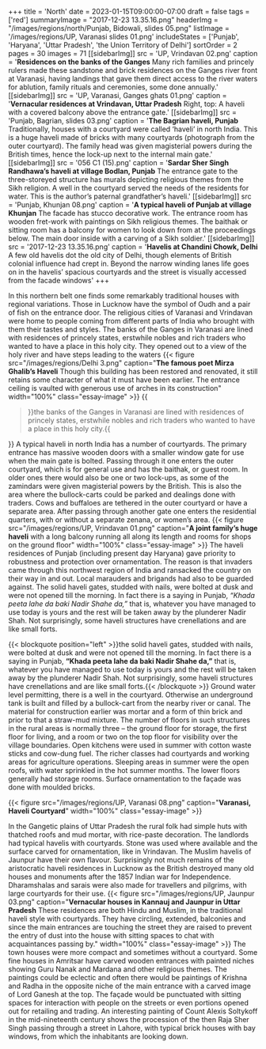 +++
title = 'North'
date = 2023-01-15T09:00:00-07:00
draft = false
tags = ['red']
summaryImage = "2017-12-23 13.35.16.png"
headerImg = "/images/regions/north/Punjab, Bidowali, slides  05.png"
listImage = '/images/regions/UP, Varanasi slides 01.png'
includeStates = ['Punjab', 'Haryana', 'Uttar Pradesh', 'the Union Territory of Delhi']
sortOrder = 2
pages = 30
images = 71
[[sidebarImg]]
src = 'UP, Vrindavan 02.png'
caption = '**Residences on the banks of the Ganges** Many rich families and princely rulers made these sandstone and brick residences on the Ganges river front at Varanasi, having landings that gave them direct access to the river waters for ablution, family rituals and ceremonies, some done annually.'
[[sidebarImg]]
src = 'UP, Varanasi, Ganges ghats 01.png'
caption = '**Vernacular residences at Vrindavan, Uttar Pradesh** Right, top: A haveli with a covered balcony above the entrance gate.'
[[sidebarImg]]
src = 'Punjab, Bagrian, slides  03.png'
caption = '**The Bagrian haveli, Punjab** Traditionally, houses with a courtyard were called ‘haveli’ in north India. This is a huge haveli made of bricks with many courtyards (photograph from the outer courtyard). The family head was given magisterial powers during the British times, hence the lock-up next to the internal main gate.'
[[sidebarImg]]
src = '056 C1 (15).png'
caption = '**Sardar Sher Singh Randhawa’s haveli at village Bodlan, Punjab** The entrance gate to the three-storeyed structure has murals depicting religious themes from the Sikh religion. A well in the courtyard served the needs of the residents for water. This is the author’s paternal grandfather’s haveli.'
[[sidebarImg]]
src = 'Punjab, Khunjan 08.png'
caption = '**A typical haveli of Punjab at village Khunjan** The facade has stucco decorative work. The entrance room has wooden fret-work with paintings on Sikh religious themes. The baithak or sitting room has a balcony for women to look down from at the proceedings below. The main door inside with a carving of a Sikh soldier.'
[[sidebarImg]]
src = '2017-12-23 13.35.16.png'
caption = '**Havelis at Chandini Chowk, Delhi** A few old havelis dot the old city of Delhi, though elements of British colonial influence had crept in. Beyond the narrow winding lanes life goes on in the havelis’ spacious courtyards and the street is visually accessed from the facade windows'
+++

In this northern belt one finds some remarkably traditional houses with regional variations.
Those in Lucknow have the symbol of Oudh and a pair of fish on the entrance door. The
religious cities of Varanasi and Vrindavan were home to people coming from different parts
of India who brought with them their tastes and styles. The banks of the Ganges in Varanasi
are lined with residences of princely states, erstwhile nobles and rich traders who wanted
to have a place in this holy city. They opened out to a view of the holy river and have steps
leading to the waters
{{< figure src="/images/regions/Delhi 3.png" caption="**The famous poet Mirza Ghalib’s Haveli** Though this building has been restored and renovated, it still retains some character of what it must have been earlier. The entrance ceiling is vaulted with generous use of arches in its construction" width="100%" class="essay-image" >}}
{{<blockquote position="right">}}the banks of the Ganges in Varanasi
are lined with residences of princely states, erstwhile nobles and rich traders who wanted
to have a place in this holy city.{{</blockquote>}} A typical haveli in north India has a number of courtyards. The primary entrance has massive
wooden doors with a smaller window gate for use when the main gate is bolted. Passing
through it one enters the outer courtyard, which is for general use and has the baithak, or
guest room. In older ones there would also be one or two lock-ups, as some of the zamindars
were given magisterial powers by the British. This is also the area where the bullock-carts
could be parked and dealings done with traders. Cows and buffaloes are tethered in the
outer courtyard or have a separate area. After passing through another gate one enters the
residential quarters, with or without a separate zenana, or women’s area.
{{< figure src="/images/regions/UP, Vrindavan 01.png" caption="**A joint family’s huge haveli** with a long balcony running all along its length and rooms for shops on the ground floor" width="100%" class="essay-image" >}}
The haveli residences of Punjab (including present day Haryana) gave priority to robustness
and protection over ornamentation. The reason is that invaders came through this northwest
region of India and ransacked the country on their way in and out. Local marauders
and brigands had also to be guarded against. The solid haveli gates, studded with nails, were
bolted at dusk and were not opened till the morning. In fact there is a saying in Punjab,
_“Khada peeta lahe da baki Nadir Shahe da,”_ that is, whatever you have managed to use today
is yours and the rest will be taken away by the plunderer Nadir Shah. Not surprisingly, some
haveli structures have crenellations and are like small forts.

{{< blockquote position="left" >}}the solid haveli gates, studded with nails, were
bolted at dusk and were not opened till the morning. In fact there is a saying in Punjab,
<strong>“Khada peeta lahe da baki Nadir Shahe da,”</strong> that is, whatever you have managed to use today
is yours and the rest will be taken away by the plunderer Nadir Shah. Not surprisingly, some
haveli structures have crenellations and are like small forts.{{< /blockquote >}} Ground water level permitting, there is a well in the courtyard. Otherwise an underground
tank is built and filled by a bullock-cart from the nearby river or canal. The material for
construction earlier was mortar and a form of thin brick and prior to that a straw-mud
mixture. The number of floors in such structures in the rural areas is normally three – the
ground floor for storage, the first floor for living, and a room or two on the top floor for
visibility over the village boundaries. Open kitchens were used in summer with cotton waste
sticks and cow-dung fuel. The richer classes had courtyards and working areas for agriculture
operations. Sleeping areas in summer were the open roofs, with water sprinkled in the hot
summer months. The lower floors generally had storage rooms. Surface ornamentation to the
façade was done with moulded bricks.

{{< figure src="/images/regions/UP, Varanasi 08.png" caption="**Varanasi, Haveli Courtyard**" width="100%" class="essay-image" >}}

In the Gangetic plains of Uttar Pradesh the rural folk had simple huts with thatched
roofs and mud mortar, with rice-paste decoration. The landlords had typical havelis with
courtyards. Stone was used where available and the surface carved for ornamentation, like in
Vrindavan. The Muslim havelis of Jaunpur have their own flavour. Surprisingly not much
remains of the aristocratic haveli residences in Lucknow as the British destroyed many old
houses and monuments after the 1857 Indian war for Independence. Dharamshalas and
sarais were also made for travellers and pilgrims, with large courtyards for their use.
{{< figure src="/images/regions/UP, Jaunpur 03.png" caption="**Vernacular houses in Kannauj and Jaunpur in Uttar Pradesh** These residences are both Hindu and Muslim, in the traditional haveli style with courtyards. They have circling, extended, balconies and since the main entrances are touching the street they are raised to prevent the entry of dust into the house with sitting spaces to chat with acquaintances passing by." width="100%" class="essay-image" >}}
The town houses were more compact and sometimes without a courtyard. Some fine houses
in Amritsar have carved wooden entrances with painted niches showing Guru Nanak and
Mardana and other religious themes. The paintings could be eclectic and often there would
be paintings of Krishna and Radha in the opposite niche of the main entrance with a carved
image of Lord Ganesh at the top. The façade would be punctuated with sitting spaces for
interaction with people on the streets or even portions opened out for retailing and trading.
An interesting painting of Count Alexis Soltykoff in the mid-nineteenth century shows the
procession of the then Raja Sher Singh passing through a street in Lahore, with typical brick
houses with bay windows, from which the inhabitants are looking down.
